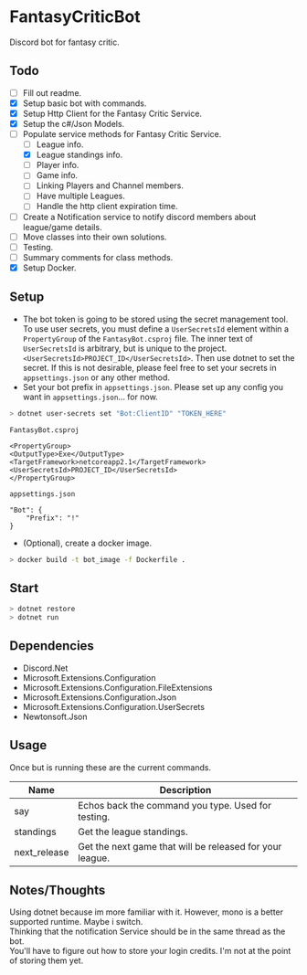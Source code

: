 # FantasyCriticBot
Discord bot for fantasy critic.

## Todo
- [ ] Fill out readme.
- [x] Setup basic bot with commands.
- [x] Setup Http Client for the Fantasy Critic Service.
- [x] Setup the c#/Json Models.
- [ ] Populate service methods for Fantasy Critic Service.
    - [ ] League info.
    - [x] League standings info.
    - [ ] Player info.
    - [ ] Game info.
    - [ ] Linking Players and Channel members.
	- [ ] Have multiple Leagues.
	- [ ] Handle the http client expiration time.
- [ ] Create a Notification service to notify discord members about league/game details.
- [ ] Move classes into their own solutions.
- [ ] Testing.
- [ ] Summary comments for class methods.
- [x] Setup Docker.

## Setup
- The bot token is going to be stored using the secret management tool. To use user secrets, you must define a `UserSecretsId` element within a `PropertyGroup` of the `FantasyBot.csproj` file. The inner text of `UserSecretsId` is arbitrary, but is unique to the project.`<UserSecretsId>PROJECT_ID</UserSecretsId>`. Then use dotnet to set the secret. If this is not desirable, please feel free to set your secrets in `appsettings.json` or any other method.
- Set your bot prefix in `appsettings.json`. Please set up any config you want in `appsettings.json`... for now. 
```sh
> dotnet user-secrets set "Bot:ClientID" "TOKEN_HERE"
```

`FantasyBot.csproj`   
```
<PropertyGroup>
<OutputType>Exe</OutputType>
<TargetFramework>netcoreapp2.1</TargetFramework>
<UserSecretsId>PROJECT_ID</UserSecretsId>
</PropertyGroup>
```

`appsettings.json`   
```
"Bot": {
    "Prefix": "!"
}
```
- (Optional), create a docker image. 
```sh
> docker build -t bot_image -f Dockerfile .
```

## Start
```sh
> dotnet restore
> dotnet run
```

## Dependencies
- Discord.Net
- Microsoft.Extensions.Configuration
- Microsoft.Extensions.Configuration.FileExtensions
- Microsoft.Extensions.Configuration.Json
- Microsoft.Extensions.Configuration.UserSecrets
- Newtonsoft.Json

## Usage
Once but is running these are the current commands.

| Name  | Description |
| ------------- | ------------- |
| say  | Echos back the command you type. Used for testing.  |
| standings  | Get the league standings.  |
| next_release  | Get the next game that will be released for your league.  |

## Notes/Thoughts 
Using dotnet because im more familiar with it. However, mono is a better supported runtime. Maybe i switch.  
Thinking that the notification Service should be in the same thread as the bot.  
You'll have to figure out how to store
your login credits. I'm not at the point of storing them yet. 

